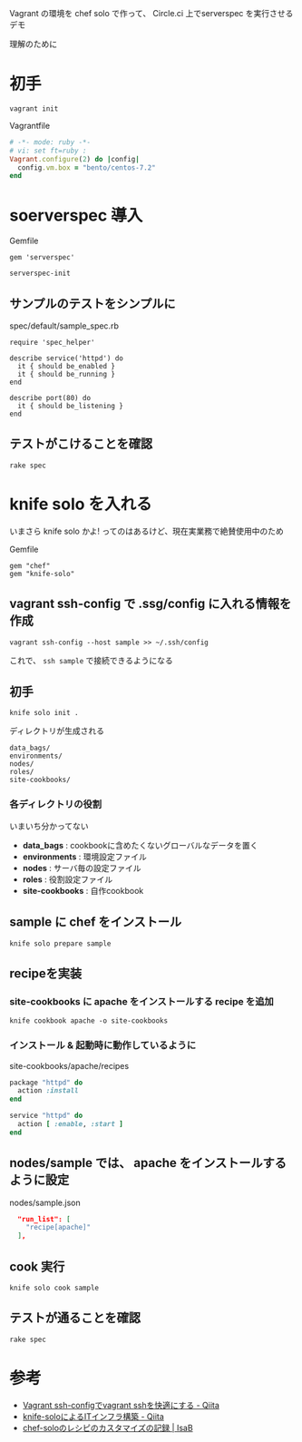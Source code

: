 Vagrant の環境を chef solo で作って、 Circle.ci 上でserverspec を実行させるデモ

理解のために

# 初手

```
vagrant init
```

Vagrantfile

```ruby
# -*- mode: ruby -*-
# vi: set ft=ruby :
Vagrant.configure(2) do |config|
  config.vm.box = "bento/centos-7.2"
end
```

# soerverspec 導入

Gemfile

```
gem 'serverspec'
```

```
serverspec-init
```

## サンプルのテストをシンプルに

spec/default/sample_spec.rb

```
require 'spec_helper'

describe service('httpd') do
  it { should be_enabled }
  it { should be_running }
end

describe port(80) do
  it { should be_listening }
end
```

## テストがこけることを確認

```
rake spec
```

# knife solo を入れる

いまさら knife solo かよ! ってのはあるけど、現在実業務で絶賛使用中のため


Gemfile

```
gem "chef"
gem "knife-solo"
```

## vagrant ssh-config で .ssg/config に入れる情報を作成


```
vagrant ssh-config --host sample >> ~/.ssh/config
```

これで、 `ssh sample` で接続できるようになる


## 初手

```
knife solo init .
```

ディレクトリが生成される

```
data_bags/
environments/
nodes/
roles/
site-cookbooks/
```

### 各ディレクトリの役割

いまいち分かってない

- **data_bags** : cookbookに含めたくないグローバルなデータを置く
- **environments** : 環境設定ファイル
- **nodes** : サーバ毎の設定ファイル
- **roles** : 役割設定ファイル
- **site-cookbooks** : 自作cookbook


## sample に chef をインストール


```
knife solo prepare sample
```

## recipeを実装

### site-cookbooks に apache をインストールする recipe を追加

```
knife cookbook apache -o site-cookbooks
```

### インストール & 起動時に動作しているように

site-cookbooks/apache/recipes

```ruby
package "httpd" do
  action :install
end

service "httpd" do
  action [ :enable, :start ]
end
```

## nodes/sample では、 apache をインストールするように設定


nodes/sample.json

```json
  "run_list": [
    "recipe[apache]"
  ],
```

## cook 実行

```
knife solo cook sample
```

## テストが通ることを確認

```
rake spec
```


# 参考

- [Vagrant ssh-configでvagrant sshを快適にする - Qiita](http://qiita.com/Sanche/items/43d615beef05cd9417e2)
- [knife-soloによるITインフラ構築 - Qiita](http://qiita.com/_daisuke0802/items/f5446d031a33c8659d36)
- [chef-soloのレシピのカスタマイズの記録 | IsaB](http://blog.isao.co.jp/chef-solo_custom-recipe/)




